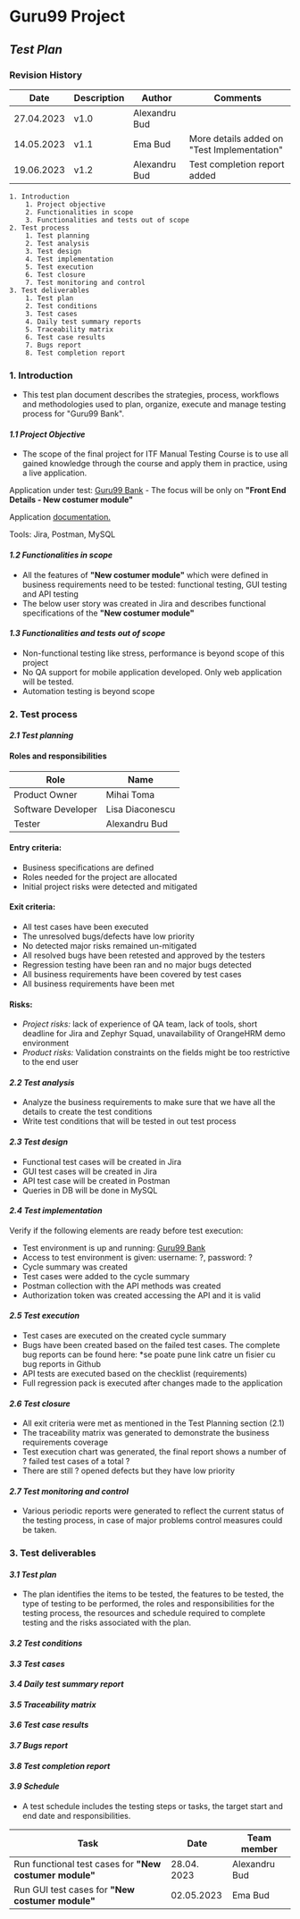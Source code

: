 # Guru99 Project
## ***Test Plan***
### **Revision History**

| Date | Description | Author | Comments |
|---|---|---|---|
| 27.04.2023 | v1.0 | Alexandru Bud |  |
| 14.05.2023 | v1.1 | Ema Bud | More details added on "Test Implementation" |
| 19.06.2023 | v1.2 | Alexandru Bud | Test completion report added |

    1. Introduction
        1. Project objective
        2. Functionalities in scope
        3. Functionalities and tests out of scope
    2. Test process
        1. Test planning
        2. Test analysis
        3. Test design
        4. Test implementation
        5. Test execution
        6. Test closure
        7. Test monitoring and control
    3. Test deliverables
        1. Test plan
        2. Test conditions
        3. Test cases
        4. Daily test summary reports
        5. Traceability matrix
        6. Test case results
        7. Bugs report
        8. Test completion report

### **1. Introduction**

* This test plan document describes the strategies, process, workflows and methodologies used to plan, organize, execute and manage testing process for "Guru99 Bank".

#### ***1.1 Project Objective***

* The scope of the final project for ITF Manual Testing Course is to use all gained knowledge through the course and apply them in practice, using a live application.

Application under test:
[Guru99 Bank](https://demo.guru99.com/V4/index.php) - The focus will be only on **"Front End Details - New costumer module"**

Application [documentation.](https://docs.google.com/document/d/1rPW5DV82VJT6vtA1VDSrfxaCBuAduxW0zb1yfTh_VMk/edit)

Tools: Jira, Postman, MySQL

#### ***1.2 Functionalities in scope***

* All the features of **"New costumer module"** which were defined in business requirements need to be tested: functional testing, GUI testing and API testing
* The below user story was created in Jira and describes functional specifications of the **"New costumer module"**

#### ***1.3 Functionalities and tests out of scope***

* Non-functional testing like stress, performance is beyond scope of this project
* No QA support for mobile application developed. Only web application will be tested.
* Automation testing is beyond scope

### **2. Test process**

#### ***2.1 Test planning***

#### **Roles and responsibilities**

| Role | Name |
|---|---|
| Product Owner | Mihai Toma |
| Software Developer | Lisa Diaconescu |
| Tester | Alexandru Bud |

#### **Entry criteria:**

* Business specifications are defined
* Roles needed for the project are allocated
* Initial project risks were detected and mitigated 

#### **Exit criteria:**

* All test cases have been executed
* The unresolved bugs/defects have low priority
* No detected major risks remained un-mitigated
* All resolved bugs have been retested and approved by the testers
* Regression testing have been ran and no major bugs detected 
* All business requirements have been covered by test cases 
* All business requirements have been met

#### **Risks:**

* *Project risks:* lack of experience of QA team, lack of tools, short deadline for Jira and Zephyr Squad, unavailability of OrangeHRM demo environment
* *Product risks:* Validation constraints on the fields might be too restrictive to the end user

#### ***2.2 Test analysis***

* Analyze the business requirements to make sure that we have all the details to create the test conditions 
* Write test conditions that will be tested in out test process

#### ***2.3 Test design***

* Functional test cases will be created in Jira
* GUI test cases will be created in Jira
* API test case will be created in Postman
* Queries in DB will be done in MySQL

#### ***2.4 Test implementation***

Verify if the following elements are ready before test execution:
* Test environment is up and running: [Guru99 Bank](https://demo.guru99.com/V4/index.php)
* Access to test environment is given: username: ?, password: ?
* Cycle summary was created
* Test cases were added to the cycle summary 
* Postman collection with the API methods was created
* Authorization token was created accessing the API and it is valid 

#### ***2.5 Test execution***

* Test cases are executed on the created cycle summary
* Bugs have been created based on the failed test cases. The complete bug reports can be found here: *se poate pune link catre un fisier cu bug reports in Github
* API tests are executed based on the checklist (requirements)
* Full regression pack is executed after changes made to the application

#### ***2.6 Test closure***

* All exit criteria were met as mentioned in the Test Planning section (2.1)
* The traceability matrix was generated to demonstrate the business requirements coverage
* Test execution chart was generated, the final report shows a number of ? failed test cases of a total ?
* There are still ? opened defects but they have low priority

#### ***2.7 Test monitoring and control***

* Various periodic reports were generated to reflect the current status of the testing process, in case of major problems control measures could be taken.

### **3. Test deliverables**

#### ***3.1 Test plan***

* The plan identifies the items to be tested, the features to be tested, the type of testing to be performed, the roles and responsibilities for the testing process, the resources and schedule required to complete testing and the risks associated with the plan.

#### ***3.2 Test conditions***

#### ***3.3 Test cases***

#### ***3.4 Daily test summary report***

#### ***3.5 Traceability matrix***

#### ***3.6 Test case results***

#### ***3.7 Bugs report***

#### ***3.8 Test completion report***

#### ***3.9 Schedule***

* A test schedule includes the testing steps or tasks, the target start and end date and responsibilities.

| Task | Date | Team member |
|---|---|---|
| Run functional test cases for **"New costumer module"** | 28.04. 2023 | Alexandru Bud |
| Run GUI test cases for **"New costumer module"** | 02.05.2023 | Ema Bud |








